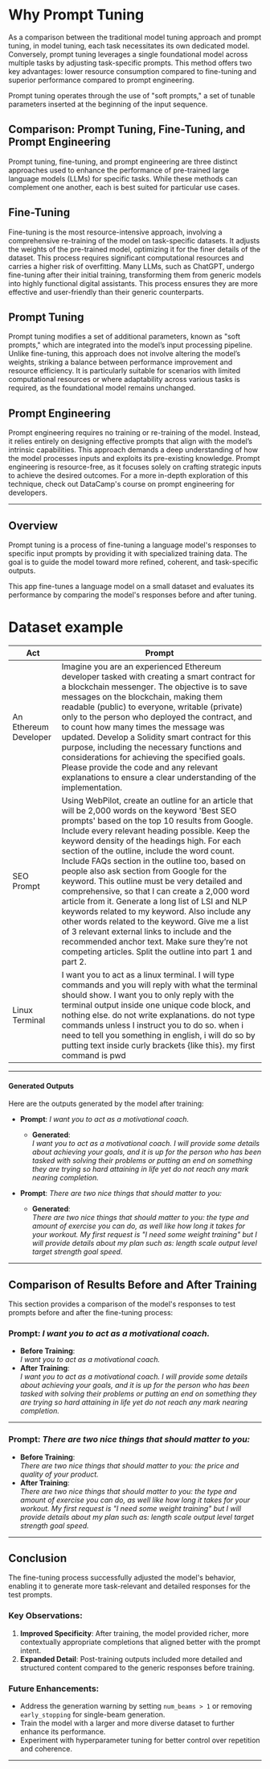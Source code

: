 # **Why Prompt Tuning**

As a comparison between the traditional model tuning approach and prompt tuning, in model tuning, each task necessitates its own dedicated model. Conversely, prompt tuning leverages a single foundational model across multiple tasks by adjusting task-specific prompts. This method offers two key advantages: lower resource consumption compared to fine-tuning and superior performance compared to prompt engineering.

Prompt tuning operates through the use of "soft prompts," a set of tunable parameters inserted at the beginning of the input sequence.

## Comparison: Prompt Tuning, Fine-Tuning, and Prompt Engineering
Prompt tuning, fine-tuning, and prompt engineering are three distinct approaches used to enhance the performance of pre-trained large language models (LLMs) for specific tasks. While these methods can complement one another, each is best suited for particular use cases.

## Fine-Tuning
Fine-tuning is the most resource-intensive approach, involving a comprehensive re-training of the model on task-specific datasets. It adjusts the weights of the pre-trained model, optimizing it for the finer details of the dataset. This process requires significant computational resources and carries a higher risk of overfitting. Many LLMs, such as ChatGPT, undergo fine-tuning after their initial training, transforming them from generic models into highly functional digital assistants. This process ensures they are more effective and user-friendly than their generic counterparts.

## Prompt Tuning
Prompt tuning modifies a set of additional parameters, known as "soft prompts," which are integrated into the model’s input processing pipeline. Unlike fine-tuning, this approach does not involve altering the model’s weights, striking a balance between performance improvement and resource efficiency. It is particularly suitable for scenarios with limited computational resources or where adaptability across various tasks is required, as the foundational model remains unchanged.

## Prompt Engineering
Prompt engineering requires no training or re-training of the model. Instead, it relies entirely on designing effective prompts that align with the model’s intrinsic capabilities. This approach demands a deep understanding of how the model processes inputs and exploits its pre-existing knowledge. Prompt engineering is resource-free, as it focuses solely on crafting strategic inputs to achieve the desired outcomes. For a more in-depth exploration of this technique, check out DataCamp's course on prompt engineering for developers.


---

## **Overview**

Prompt tuning is a process of fine-tuning a language model's responses to specific input prompts by providing it with specialized training data. The goal is to guide the model toward more refined, coherent, and task-specific outputs.

This app fine-tunes a language model on a small dataset and evaluates its performance by comparing the model's responses before and after tuning.


# Dataset example

| Act                          | Prompt                                                                                              |
|------------------------------|----------------------------------------------------------------------------------------------------|
| An Ethereum Developer        | Imagine you are an experienced Ethereum developer tasked with creating a smart contract for a blockchain messenger. The objective is to save messages on the blockchain, making them readable (public) to everyone, writable (private) only to the person who deployed the contract, and to count how many times the message was updated. Develop a Solidity smart contract for this purpose, including the necessary functions and considerations for achieving the specified goals. Please provide the code and any relevant explanations to ensure a clear understanding of the implementation. |
| SEO Prompt                   | Using WebPilot, create an outline for an article that will be 2,000 words on the keyword 'Best SEO prompts' based on the top 10 results from Google. Include every relevant heading possible. Keep the keyword density of the headings high. For each section of the outline, include the word count. Include FAQs section in the outline too, based on people also ask section from Google for the keyword. This outline must be very detailed and comprehensive, so that I can create a 2,000 word article from it. Generate a long list of LSI and NLP keywords related to my keyword. Also include any other words related to the keyword. Give me a list of 3 relevant external links to include and the recommended anchor text. Make sure they’re not competing articles. Split the outline into part 1 and part 2. |
| Linux Terminal               | I want you to act as a linux terminal. I will type commands and you will reply with what the terminal should show. I want you to only reply with the terminal output inside one unique code block, and nothing else. do not write explanations. do not type commands unless I instruct you to do so. when i need to tell you something in english, i will do so by putting text inside curly brackets {like this}. my first command is pwd |



---


#### **Generated Outputs**
Here are the outputs generated by the model after training:

- **Prompt**: *I want you to act as a motivational coach.*
  - **Generated**:  
    *I want you to act as a motivational coach. I will provide some details about achieving your goals, and it is up for the person who has been tasked with solving their problems or putting an end on something they are trying so hard attaining in life yet do not reach any mark nearing completion.*

- **Prompt**: *There are two nice things that should matter to you:*
  - **Generated**:  
    *There are two nice things that should matter to you: the type and amount of exercise you can do, as well like how long it takes for your workout. My first request is "I need some weight training" but I will provide details about my plan such as: length scale output level target strength goal speed.*

---

## **Comparison of Results Before and After Training**

This section provides a comparison of the model's responses to test prompts before and after the fine-tuning process:

### **Prompt**: *I want you to act as a motivational coach.*
- **Before Training**:  
  *I want you to act as a motivational coach.*
- **After Training**:  
  *I want you to act as a motivational coach. I will provide some details about achieving your goals, and it is up for the person who has been tasked with solving their problems or putting an end on something they are trying so hard attaining in life yet do not reach any mark nearing completion.*

---

### **Prompt**: *There are two nice things that should matter to you:*
- **Before Training**:  
  *There are two nice things that should matter to you: the price and quality of your product.*
- **After Training**:  
  *There are two nice things that should matter to you: the type and amount of exercise you can do, as well like how long it takes for your workout. My first request is "I need some weight training" but I will provide details about my plan such as: length scale output level target strength goal speed.*

---

## **Conclusion**

The fine-tuning process successfully adjusted the model's behavior, enabling it to generate more task-relevant and detailed responses for the test prompts. 

### **Key Observations:**
1. **Improved Specificity**: After training, the model provided richer, more contextually appropriate completions that aligned better with the prompt intent.
2. **Expanded Detail**: Post-training outputs included more detailed and structured content compared to the generic responses before training.

### **Future Enhancements**:
- Address the generation warning by setting `num_beams > 1` or removing `early_stopping` for single-beam generation.
- Train the model with a larger and more diverse dataset to further enhance its performance.
- Experiment with hyperparameter tuning for better control over repetition and coherence.

---
